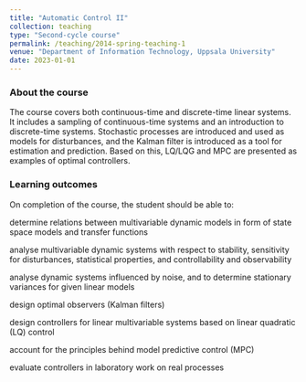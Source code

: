 ```yaml
---
title: "Automatic Control II"
collection: teaching
type: "Second-cycle course"
permalink: /teaching/2014-spring-teaching-1
venue: "Department of Information Technology, Uppsala University"
date: 2023-01-01
---
```


### **About the course**

The course covers both continuous-time and discrete-time linear systems. It includes a sampling of continuous-time systems and an introduction to discrete-time systems. Stochastic processes are introduced and used as models for disturbances, and the Kalman filter is introduced as a tool for estimation and prediction. Based on this, LQ/LQG and MPC are presented as examples of optimal controllers.



### **Learning outcomes**

On completion of the course, the student should be able to:

determine relations between multivariable dynamic models in form of state space models and transfer functions

analyse multivariable dynamic systems with respect to stability, sensitivity for disturbances, statistical properties, and controllability and observability

analyse dynamic systems influenced by noise, and to determine stationary variances for given linear models

design optimal observers (Kalman filters)

design controllers for linear multivariable systems based on linear quadratic (LQ) control

account for the principles behind model predictive control (MPC)

evaluate controllers in laboratory work on real processes
